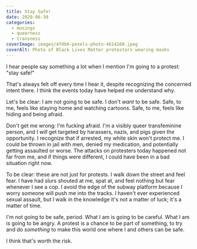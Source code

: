 ```yaml
---
title: Stay Safe!
date: 2020-06-30
categories:
  - musings
  - queerness
  - transness
coverImage: images/4fdb6-pexels-photo-4614160.jpeg
coverAlt: Photo of Black Lives Matter protestors wearing masks
---
```


I hear people say something a lot when I mention I'm going to a protest: "stay safe!"

That's always felt off every time I hear it, despite recognizing the concerned intent there. I think the events today have helped me understand why.

Let's be clear: I am not going to be safe. I don't _want_ to be safe. Safe, to me, feels like staying home and watching cartoons. Safe, to me, feels like hiding and being afraid.

Don't get me wrong: I'm fucking afraid. I'm a visibly queer transfeminine person, and I _will_ get targeted by harassers, nazis, and pigs given the opportunity. I recognize that if arrested, my white skin won't protect me. I could be thrown in jail with men, denied my medication, and potentially getting assaulted or worse. The attacks on protesters today happened not far from me, and if things were different, I could have been in a bad situation right now.

To be clear: these are not just for protests. I walk down the street and feel fear. I have had slurs shouted at me, spat at, and feel nothing but fear whenever I see a cop. I avoid the edge of the subway platform because I worry someone will push me into the tracks. I haven't ever experienced sexual assault, but I walk in the knowledge it's not a matter of luck; it's a matter of time.

I'm not going to be safe, period. What I am is going to be careful. What I am is going to be angry. A protest is a chance to be part of something, to try and do _something_ to make this world one where I and others can be safe.

I think that's worth the risk.
